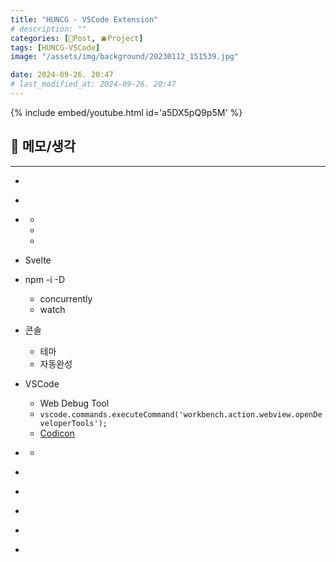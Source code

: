 ```yaml
---
title: "HUNCG - VSCode Extension"
# description: ""
categories: [📀Post, 🫐Project]
tags: [HUNCG-VSCode]
image: "/assets/img/background/20230112_151539.jpg"

date: 2024-09-26. 20:47
# last_modified_at: 2024-09-26. 20:47
---
```


{% include embed/youtube.html id='a5DX5pQ9p5M' %}

## 📀 메모/생각

---

- [](https://kwon-eb.tistory.com/entry/vscode-vscode%EC%97%90-extension-%EB%A7%8C%EB%93%A4%EC%96%B4%EC%84%9C-%EB%B0%B0%ED%8F%AC%ED%95%B4%EB%B3%B4%EA%B8%B0)

- [](https://velog.io/@tataki26/VS-Code-Extension-%EC%8A%A4%ED%84%B0%EB%94%94)

- [](https://code.visualstudio.com/api)
  - [](https://code.visualstudio.com/docs/nodejs/nodejs-debugging)
  - [](https://code.visualstudio.com/api/extension-guides/overview)
  - [](https://code.visualstudio.com/api/references/contribution-points)

- Svelte

- npm -i -D
  - concurrently
  - watch

- 콘솔
  - 테마
  - 자동완성

- VSCode
  - Web Debug Tool
  - `vscode.commands.executeCommand('workbench.action.webview.openDeveloperTools');`
  - [Codicon](https://microsoft.github.io/vscode-codicons/dist/codicon.html)

- [](https://omoknooni.tistory.com/m/44)
  - [](https://github.com/benawad/vsinder/blob/master/packages/extension/src/extension.ts)

- [](https://code.visualstudio.com/api/working-with-extensions/continuous-integration)
- [](https://velog.io/@tataki26/%EA%B7%BC%EB%AC%B4-%EC%9D%BC%EC%A7%80-VS-Code-Extension-%EC%8A%A4%ED%84%B0%EB%94%943)
- [](https://learn.microsoft.com/en-us/azure/logic-apps/create-single-tenant-workflows-visual-studio-code)
- [](https://bio-info.tistory.com/124)
- [](https://youtu.be/a5DX5pQ9p5M?si=-Q9UbElmAOJXS65C)

